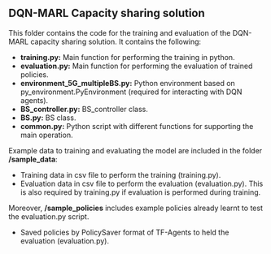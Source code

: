 ## DQN-MARL Capacity sharing solution

This folder contains the code for the training and evaluation of the DQN-MARL capacity sharing solution. It contains the following: 

- **training.py:** Main function for performing the training in python. 
- **evaluation.py:** Main function for performing the evaluation of trained policies. 
- **environment_5G_multipleBS.py:** Python environment based on py_environment.PyEnvironment (required for interacting with DQN agents). 
- **BS_controller.py:** BS_controller class. 
- **BS.py:** BS class. 
- **common.py:** Python script with different functions for supporting the main operation.

Example data to training and evaluating the model are included in the folder **/sample_data**: 
- Training data in csv file to perform the training (training.py). 
- Evaluation data in csv file to perform the evaluation (evaluation.py). This is also required by training.py if evaluation is performed during training.

Moreover, **/sample_policies** includes example policies already learnt to test the evaluation.py script. 
- Saved policies by PolicySaver format of TF-Agents to held the evaluation (evaluation.py).



